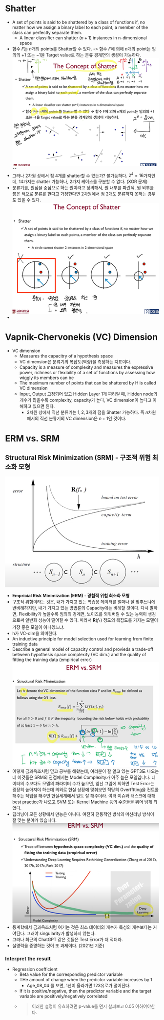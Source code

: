 # Shatter
-   A set of points is said to be shattered by a class of functions if, no matter how we assign a binary label to each point, a member of the class can perfectly separate them.
    -   A linear classifier can shatter $(n+1)$ instances in n-dimensional space
-   함수 $F$는 $n$개의 points를 Shatter할 수 있다. -> 함수 $F$에 의해 $n$개의 point는 임의의 $+1$ 또는 $-1$을 Target value로 하는 분류 경계면의 생성이 가능하다. ![그렇다면 점 4개는 표현할 수 있을까?](images/2023-04-28-22-12-22.png) *""*
-  그러나 $2$차원 상에서 점 $4$개를 shatter할 수 있는가? 불가능하다. $2^4=16$가지인데, $14$가지는 shatter 가능하나, $2$가지 케이스를 구분할 수 없다. (XOR 문제)
-  분류기를, 원점을 중심으로 하는 원이라고 정의해서, 원 내부를 파란색, 원 외부를 붉은 색으로 분류를 한다고 가정한다면 $2$차원에서 점 $2$개도 분류하지 못하는 경우도 있을 수 있다.![](images/2023-04-28-22-19-43.png)
-  
# Vapnik-Chervonekis (VC) Dimension
* VC dimension
  * Measures the capacitry of a hypothesis space 
  * VC dimension은 분류기의 복잡도(역량)을 측정하는 지표이다.
  * Capacity is a measure of complexity and measures the expressive power, richness or flexibility of a set of functions by assessing how wiggly its members can be
  * The maximum number of points that can be shattered by H is called VC dimension
  * Input, Output 고정되어 있고 Hidden Layer 1개 짜리일 때, Hidden node의 개수가 많을수록 complexity, capacity가 높다, VC dimension이 높다고 이해하고 있으면 된다.
    * 2차원 상에서 직선 분류기는 $1,2,3$개의 점을 Shatter 가능하다. 즉 $n$차원에서의 직선 분류기의 VC dimension은 $n+1$인 것이다.


# ERM vs. SRM
## Structural Risk Minimization (SRM) - 구조적 위험 최소화 모형 
![h는 모델의 목잡도](images/2023-04-28-22-49-28.png)
* **Empricial Risk Minimization (ERM) - 경험적 위험 최소화 모형**
* 구조적 위험이라는 것은, 내가 가지고 있는 학습용 데이터를 얼마나 잘 맞추느냐에 반비례하지만, 내가 가지고 있는 방법론의 Capacity에는 비례할 것이다. 다시 말하면, Flexibility가 높을수록 임의의 경계면, 노이즈를 외워버릴 수 있는 능력이 생김으로써 일반화 성능이 떨어질 수 있다. 따라서 $\mathbf{R}(f_*)$ 정도의 복잡도를 가지는 모델이 가장 좋은 모델이 아니겠느냐.
* h가 VC-dim을 의미한다. 
* An inductive principle for model selection used for learning from finite training data 
* Describe a general model of capacity control and provieds a trade-off between hypothesis space complexity (VC dim.) and the quality of fitting the training data (empirical error) ![](images/2023-04-28-23-01-03.png)
* 이렇게 금과옥조처럼 믿고 공부를 해왔는데, 여러분이 잘 알고 있는 GPT3도 나오는데 이것들은 SRM의 관점에서는 Model Complexity가 아주 높은 모델입니다. 데이터의 수보다도 모델의 파라미터 수가 높으면, 앞선 그림에 의하면 Test Error는 굉장히 높아져야 하는데 의외로 현실 상황에 맞춰보면 적당히 Overfftting을 컨트롤 해주는 작업을 해주면 현실세계에서 일도 잘 해주더라. 여러 이슈와 태스크에 대해 best practice가 나오고 SVM 또는 Kernel Machine 등의 수준들을 뛰어 넘게 되었다. 
* 딥러닝이 모든 상황에서 만능은 아니다. 여전히 전통적인 방식의 머신러닝 방식이 잘 맞는 분야가 있습니다. ![](images/2023-04-29-02-36-23.png)
* 통계학에서 금과옥조처럼 여기는 것은 최소 데이터의 개수가 특성의 개수보다는 커야된다. 그래야 singularity가 발생하지 않는다.
* 그러나 최근의 ChatGPT 같은 것들은 Test Error가 더 적더라.
* 설명력을 증명하는 것이 또 과제이다. (2021년 기준)

### Interpret the result
* Regression coefficient
  * Beta value for the corresponding predictor variable
  * THe amount of change when the predictor variable increases by $1$
    * Age_08_04 를 보면, 1년이 올라가면 123유로가 떨어진다. 
  * If it is positive/negative, then the predictor variable and the target variable are positively/negatively correlated 
  * > 이러한 설명이 유효하려면 p-value를 먼저 살펴보고 $0.05$ 이하여야한다.